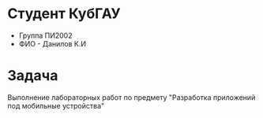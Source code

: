 # Студент КубГАУ
- Группа ПИ2002
- ФИО - Данилов К.И
# Задача
Выполнение лабораторных работ по предмету "Разработка приложений под мобильные устройства"


